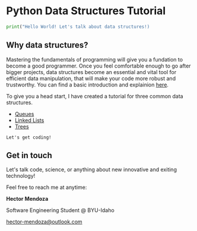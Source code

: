 # Python Data Structures Tutorial
```python
print("Hello World! Let's talk about data structures!)
```

## Why data structures?

Mastering the fundamentals of programming will give you a fundation to become a good programmer. Once you feel comfortable enough to go after bigger projects, data structures become an essential and vital tool for efficient data manipulation, that will make your code more robust and trustworthy. You can find a basic introduction and explainion [here](https://www.youtube.com/watch?v=bum_19loj9A).

To give you a head start, I have created a tutorial for three common data structures.

- [Queues](1-queues.md)
- [Linked Lists](2-linked-lists.md)
- [Trees](3-trees.md)

`Let's get coding!`

## Get in touch

Let's talk code, science, or anything about new innovative and exiting technology! 

Feel free to reach me at anytime:

**Hector Mendoza**

Software Engineering Student @ BYU-Idaho

hector-mendoza@outlook.com
